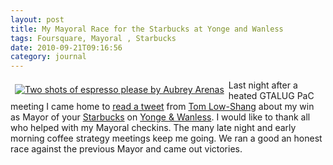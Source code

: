 ```yaml
---
layout: post
title: My Mayoral Race for the Starbucks at Yonge and Wanless
tags: Foursquare, Mayoral , Starbucks
date: 2010-09-21T09:16:56
category: journal
---
```


<a href="http://www.flickr.com/photos/aubreyarenas/1400570914/" title="Two shots of espresso please by Aubrey Arenas" style="float:left;margin:.5em;"><img src="http://farm2.static.flickr.com/1422/1400570914_a76b9bf9c9_s_d.jpg" alt="Two shots of espresso please by Aubrey Arenas"></a>

Last night after a heated GTALUG PaC meeting I came home to [read a tweet](http://twitter.com/tomlowshang/status/25067260937) from [Tom Low-Shang](http://twitter.com/tomlowshang) about my win as Mayor of your [Starbucks](http://www.starbucks.ca/en-ca/_Our+Stores/_Store+Locator/StoreLocatorMap.htm?StoreKey=102546) on [Yonge & Wanless](http://foursquare.com/venue/213804). I would like to thank all who helped with my Mayoral checkins. The many late night and early morning coffee strategy meetings keep me going. We ran a good an honest race against the previous Mayor and came out victories.